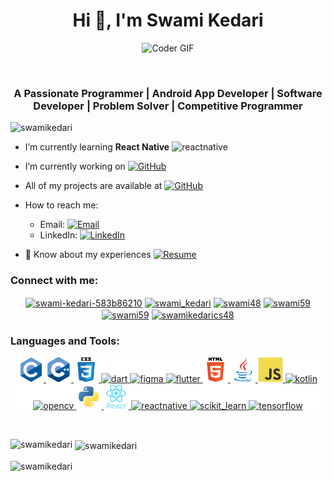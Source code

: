 <h1 align="center">Hi 👋, I'm Swami Kedari</h1>
<p align="center">
<img alt="Coder GIF" height=250 width=350 src="https://images.squarespace-cdn.com/content/v1/5769fc401b631bab1addb2ab/1541580611624-TE64QGKRJG8SWAIUS7NS/ke17ZwdGBToddI8pDm48kPoswlzjSVMM-SxOp7CV59BZw-zPPgdn4jUwVcJE1ZvWQUxwkmyExglNqGp0IvTJZamWLI2zvYWH8K3-s_4yszcp2ryTI0HqTOaaUohrI8PI6FXy8c9PWtBlqAVlUS5izpdcIXDZqDYvprRqZ29Pw0o/coding-freak.gif" />
</p>
<br>
<h3 align="center">A Passionate Programmer | Android App Developer | Software Developer | Problem Solver | Competitive Programmer</h3> 
<p align="left"> <img src="https://komarev.com/ghpvc/?username=swamikedari&label=Profile%20views&color=0e75b6&style=flat" alt="swamikedari" /> </p>

- I’m currently learning **React Native** <img src="https://reactnative.dev/img/header_logo.svg" alt="reactnative" width="40" height="40"/>

- I’m currently working on [![GitHub](https://img.shields.io/badge/GitHub-SwamiKedari-blue?style=flat-square&logo=github)](https://github.com/SwamiKedari/swadesi)

- All of my projects are available at [![GitHub](https://img.shields.io/badge/GitHub-SwamiKedari-blue?style=flat-square&logo=github)](https://github.com/SwamiKedari)

- How to reach me: 
  - Email: [![Email](https://img.shields.io/badge/Email-swamikedarics48%40gmail.com-red?style=flat-square&logo=gmail)](mailto:swamikedarics48@gmail.com)
  - LinkedIn: [![LinkedIn](https://img.shields.io/badge/LinkedIn-Swami%20Kedari-blue?style=flat-square&logo=linkedin)](https://linkedin.com/in/swami-kedari-583b86210)

- 📄 Know about my experiences [![Resume](https://img.shields.io/badge/Resume-View%20Resume-brightgreen?style=flat-square&logo=google-drive)](https://drive.google.com/file/d/1Sz0OVcREMAtsi1elq1DG6eTsWVM2gB8E/view?usp=drive_link)

<h3 align="left">Connect with me:</h3>
<p align="center">
<a href="https://linkedin.com/in/swami-kedari-583b86210" target="blank"><img align="center" src="https://raw.githubusercontent.com/rahuldkjain/github-profile-readme-generator/master/src/images/icons/Social/linked-in-alt.svg" alt="swami-kedari-583b86210" height="30" width="40" /></a>
<a href="https://instagram.com/swami_kedari" target="blank"><img align="center" src="https://raw.githubusercontent.com/rahuldkjain/github-profile-readme-generator/master/src/images/icons/Social/instagram.svg" alt="swami_kedari" height="30" width="40" /></a>
<a href="https://www.codechef.com/users/swami48" target="blank"><img align="center" src="https://cdn.jsdelivr.net/npm/simple-icons@3.1.0/icons/codechef.svg" alt="swami48" height="30" width="40" /></a>
<a href="https://codeforces.com/profile/swami59" target="blank"><img align="center" src="https://raw.githubusercontent.com/rahuldkjain/github-profile-readme-generator/master/src/images/icons/Social/codeforces.svg" alt="swami59" height="30" width="40" /></a>
<a href="https://www.leetcode.com/swami59" target="blank"><img align="center" src="https://raw.githubusercontent.com/rahuldkjain/github-profile-readme-generator/master/src/images/icons/Social/leet-code.svg" alt="swami59" height="30" width="40" /></a>
<a href="https://auth.geeksforgeeks.org/user/swamikedarics48" target="blank"><img align="center" src="https://raw.githubusercontent.com/rahuldkjain/github-profile-readme-generator/master/src/images/icons/Social/geeks-for-geeks.svg" alt="swamikedarics48" height="30" width="40" /></a>
</p>

<h3 align="left">Languages and Tools:</h3>
<p align="center" style="background-color: white;"> <a href="https://www.cprogramming.com/" target="_blank" rel="noreferrer"> <img src="https://raw.githubusercontent.com/devicons/devicon/master/icons/c/c-original.svg" alt="c" width="40" height="40"/> </a> <a href="https://www.w3schools.com/cpp/" target="_blank" rel="noreferrer"> <img src="https://raw.githubusercontent.com/devicons/devicon/master/icons/cplusplus/cplusplus-original.svg" alt="cplusplus" width="40" height="40"/> </a> <a href="https://www.w3schools.com/css/" target="_blank" rel="noreferrer"> <img src="https://raw.githubusercontent.com/devicons/devicon/master/icons/css3/css3-original-wordmark.svg" alt="css3" width="40" height="40"/> </a> <a href="https://dart.dev" target="_blank" rel="noreferrer"> <img src="https://www.vectorlogo.zone/logos/dartlang/dartlang-icon.svg" alt="dart" width="40" height="40"/> </a> <a href="https://www.figma.com/" target="_blank" rel="noreferrer"> <img src="https://www.vectorlogo.zone/logos/figma/figma-icon.svg" alt="figma" width="40" height="40"/> </a> <a href="https://flutter.dev" target="_blank" rel="noreferrer"> <img src="https://www.vectorlogo.zone/logos/flutterio/flutterio-icon.svg" alt="flutter" width="40" height="40"/> </a> <a href="https://www.w3.org/html/" target="_blank" rel="noreferrer"> <img src="https://raw.githubusercontent.com/devicons/devicon/master/icons/html5/html5-original-wordmark.svg" alt="html5" width="40" height="40"/> </a> <a href="https://www.java.com" target="_blank" rel="noreferrer"> <img src="https://raw.githubusercontent.com/devicons/devicon/master/icons/java/java-original.svg" alt="java" width="40" height="40"/> </a> <a href="https://developer.mozilla.org/en-US/docs/Web/JavaScript" target="_blank" rel="noreferrer"> <img src="https://raw.githubusercontent.com/devicons/devicon/master/icons/javascript/javascript-original.svg" alt="javascript" width="40" height="40"/> </a> <a href="https://kotlinlang.org" target="_blank" rel="noreferrer"> <img src="https://www.vectorlogo.zone/logos/kotlinlang/kotlinlang-icon.svg" alt="kotlin" width="40" height="40"/> </a> <a href="https://opencv.org/" target="_blank" rel="noreferrer"> <img src="https://www.vectorlogo.zone/logos/opencv/opencv-icon.svg" alt="opencv" width="40" height="40"/> </a> <a href="https://www.python.org" target="_blank" rel="noreferrer"> <img src="https://raw.githubusercontent.com/devicons/devicon/master/icons/python/python-original.svg" alt="python" width="40" height="40"/> </a> <a href="https://reactjs.org/" target="_blank" rel="noreferrer"> <img src="https://raw.githubusercontent.com/devicons/devicon/master/icons/react/react-original-wordmark.svg" alt="react" width="40" height="40"/> </a> <a href="https://reactnative.dev/" target="_blank" rel="noreferrer"> <img src="https://reactnative.dev/img/header_logo.svg" alt="reactnative" width="40" height="40"/> </a> <a href="https://scikit-learn.org/" target="_blank" rel="noreferrer"> <img src="https://upload.wikimedia.org/wikipedia/commons/0/05/Scikit_learn_logo_small.svg" alt="scikit_learn" width="40" height="40"/> </a> <a href="https://www.tensorflow.org" target="_blank" rel="noreferrer"> <img src="https://www.vectorlogo.zone/logos/tensorflow/tensorflow-icon.svg" alt="tensorflow" width="40" height="40"/> </a> </p>
<br>
<p><img align="left" src="https://github-readme-stats.vercel.app/api/top-langs?username=swamikedari&show_icons=true&locale=en&layout=compact" alt="swamikedari" /></p>

<p>&nbsp;<img align="center" src="https://github-readme-stats.vercel.app/api?username=swamikedari&show_icons=true&locale=en" alt="swamikedari" /></p>

<p><img align="center" src="https://github-readme-streak-stats.herokuapp.com/?user=swamikedari&" alt="swamikedari" /></p>
